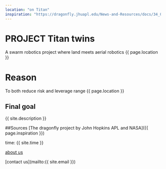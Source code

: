 ```yaml
---
location: "on Titan"
inspiration: "https://dragonfly.jhuapl.edu/News-and-Resources/docs/34_03-Lorenz.pdf"
---
```


# PROJECT Titan twins
A swarm robotics project where land meets aerial robotics {{ page.location }}

# Reason
To both reduce risk and leverage range {{ page.location }}

## Final goal 
{{ site.description }}

##Sources
[The dragonfly project by John Hopkins APL and NASA]({{ page.inspiration }})

time: {{ site.time }}

[about us](about.md)

[contact us](mailto:{{ site.email }})
